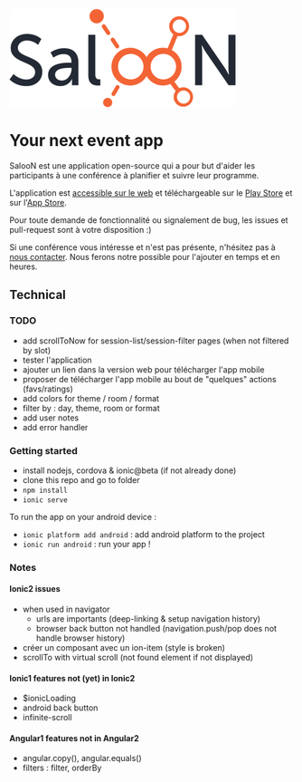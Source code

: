 ![SalooN](doc/logo.png)

# Your next event app

SalooN est une application open-source qui a pour but d'aider les participants à une conférence à planifier et suivre leur programme.

L'application est [accessible sur le web](http://saloonapp.github.io/saloon-app/) et téléchargeable sur le [Play Store](https://play.google.com/store/apps/details?id=co.saloonapp.eventexplorer) et sur l'[App Store](https://itunes.apple.com/fr/app/saloon-events/id999897097).

Pour toute demande de fonctionnalité ou signalement de bug, les issues et pull-request sont à votre disposition :)

Si une conférence vous intéresse et n'est pas présente, n'hésitez pas à [nous contacter](http://saloonapp.herokuapp.com/#contact). Nous ferons notre possible pour l'ajouter en temps et en heures.

## Technical

### TODO

- add scrollToNow for session-list/session-filter pages (when not filtered by slot)
- tester l'application
- ajouter un lien dans la version web pour télécharger l'app mobile
- proposer de télécharger l'app mobile au bout de "quelques" actions (favs/ratings)
- add colors for theme / room / format
- filter by : day, theme, room or format
- add user notes
- add error handler

### Getting started

- install nodejs, cordova & ionic@beta (if not already done)
- clone this repo and go to folder
- `npm install`
- `ionic serve`

To run the app on your android device :

- `ionic platform add android` : add android platform to the project
- `ionic run android` : run your app !

### Notes

#### Ionic2 issues

- when used in navigator
    - urls are importants (deep-linking & setup navigation history)
    - browser back button not handled (navigation.push/pop does not handle browser history)
- créer un composant avec un ion-item (style is broken)
- scrollTo with virtual scroll (not found element if not displayed)

#### Ionic1 features not (yet) in Ionic2

- $ionicLoading
- android back button
- infinite-scroll

#### Angular1 features not in Angular2

- angular.copy(), angular.equals()
- filters : filter, orderBy
